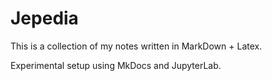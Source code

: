 # Jepedia

This is a collection of my notes written in MarkDown + Latex.

Experimental setup using MkDocs and JupyterLab.

